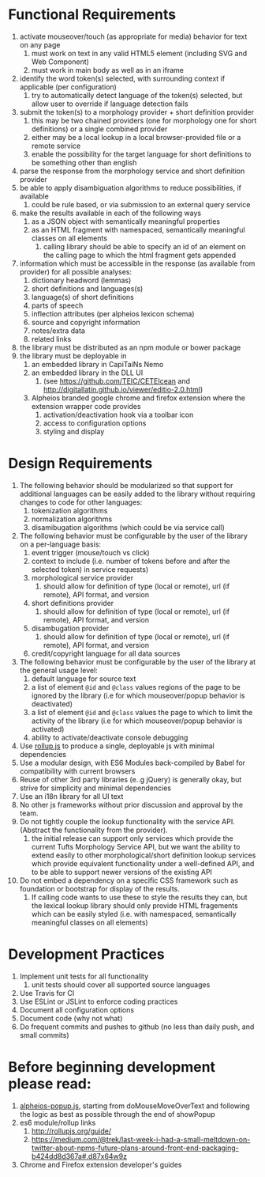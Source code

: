 # Functional Requirements

1. activate mouseover/touch (as appropriate for media) behavior for text on any page
    1. must work on text in any valid HTML5 element (including SVG and Web Component)
    1. must work in main body as well as in an iframe
1. identify the word token(s) selected, with surrounding context if applicable (per configuration)
    1. try to automatically detect language of the token(s) selected, but allow user to override if language detection fails
1. submit the token(s) to a morphology provider + short definition provider
    1. this may be two chained providers (one for morphology one for short definitions) or a single combined provider
    1. either may be a local lookup in a local browser-provided file or a remote service
    1. enable the possibility for the target language for short definitions to be something other than english
1. parse the response from the morphology service and short definition provider
1. be able to apply disambiguation algorithms to reduce possibilities, if available
    1. could be rule based, or via submission to an external query service
1. make the results available in each of the following ways
    1. as a JSON object with semantically meaningful properties
    1. as an HTML fragment with namespaced, semantically meaningful classes on all elements
        1. calling library should be able to specify an id of an element on the calling page to which the html 
        fragment gets appended
1. information which must be accessible in the response (as available from provider) for all possible analyses:
    1. dictionary headword (lemmas)
    2. short definitions and languages(s)
    2. language(s) of short definitions
    3. parts of speech
    4. inflection attributes (per alpheios lexicon schema)
    5. source and copyright information
    6. notes/extra data
    7. related links
1. the library must be distributed as an npm module or bower package
1. the library must be deployable in
   1. an embedded library in CapiTaiNs Nemo
   1. an embedded library in the DLL UI
       1. (see https://github.com/TEIC/CETEIcean and http://digitallatin.github.io/viewer/editio-2.0.html) 
   1. Alpheios branded google chrome and firefox extension where the extension wrapper code provides
       1. activation/deactivation hook via a toolbar icon
       1. access to configuration options
       1. styling and display

# Design Requirements

1. The following behavior should be modularized so that support for additional languages can be easily added to the
library without requiring changes to code for other languages:
    1. tokenization algorithms
    1. normalization algorithms
    1. disamibugation algorithms (which could be via service call)
1. The following behavior must be configurable by the user of the library on a per-language basis:
    1. event trigger (mouse/touch vs click)
    1. context to include (i.e. number of tokens before and after the selected token) in service requests)
    1. morphological service provider
        1. should allow for definition of type (local or remote), url (if remote), API format, and version
    1. short definitions provider
        1. should allow for definition of type (local or remote), url (if remote), API format, and version
    1. disambugation provider
        1. should allow for definition of type (local or remote), url (if remote), API format, and version
    1. credit/copyright language for all data sources
1. The following behavior must be configurable by the user of the library at the general usage level:
    1. default language for source text
    1. a list of element `@id` and `@class` values regions of the page to be ignored by the library (i.e for
    which mouseover/popup behavior is deactivated)
    1. a list of element `@id` and `@class` values the page to which to limit the activity of the library
    (i.e for which mouseover/popup behavior is activated)
    1. ability to activate/deactivate console debugging
1. Use [rollup.js](http://rollupjs.org/) to produce a single, deployable js with minimal dependencies
1. Use a modular design, with ES6 Modules back-compiled by Babel for compatibility with current browsers
1. Reuse of other 3rd party libraries (e..g jQuery) is generally okay, but strive for simplicity and minimal
dependencies
1. Use an i18n library for all UI text
1. No other js frameworks without prior discussion and approval by the team.
1. Do not tightly couple the lookup functionality with the service API. (Abstract the functionality from the provider).
    1. the initial release can support only services which provide the current Tufts Morphology Service API, but we
    want the ability to extend easily to other morphological/short definition lookup services which provide equivalent
    functionality under a well-defined API, and to be able to support newer versions of the existing API
1. Do not embed a dependency on a specific CSS framework such as foundation or bootstrap for display of the results.
    1. If calling code wants to use these to style the results they can, but the lexical lookup library should only
    provide HTML fragements which can be easily styled (i.e. with namespaced, semantically meaningful classes on all
    elements)


# Development Practices

1. Implement unit tests for all functionality
    1. unit tests should cover all supported source languages
1. Use Travis for CI
1. Use ESLint or JSLint to enforce coding practices
1. Document all configuration options
1. Document code (why not what)
1. Do frequent commits and pushes to github (no less than daily push, and small commits)

# Before beginning development please read:

1. [alpheios-popup.js](https://sourceforge.net/p/alpheios/code/HEAD/tree/basic-reader/trunk/content/alpheios-popup.js), starting from doMouseMoveOverText and following the logic as best as possible through the end of
showPopup
1. es6 module/rollup links
    1. http://rollupjs.org/guide/
    1. https://medium.com/@trek/last-week-i-had-a-small-meltdown-on-twitter-about-npms-future-plans-around-front-end-packaging-b424dd8d367a#.d87x64w9z
1. Chrome and Firefox extension developer's guides
